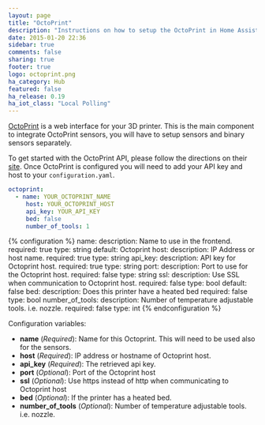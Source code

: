 ```yaml
---
layout: page
title: "OctoPrint"
description: "Instructions on how to setup the OctoPrint in Home Assistant."
date: 2015-01-20 22:36
sidebar: true
comments: false
sharing: true
footer: true
logo: octoprint.png
ha_category: Hub
featured: false
ha_release: 0.19
ha_iot_class: "Local Polling"
---
```


[OctoPrint](http://octoprint.org/) is a web interface for your 3D printer. This is the main component to integrate OctoPrint sensors, you will have to setup sensors and binary sensors separately.

To get started with the OctoPrint API, please follow the directions on their [site](http://docs.octoprint.org/en/master/api/general.html). Once OctoPrint is configured you will need to add your API key and host to your `configuration.yaml`. 


```yaml
octoprint:
  - name: YOUR_OCTOPRINT_NAME
     host: YOUR_OCTOPRINT_HOST
     api_key: YOUR_API_KEY
     bed: false
     number_of_tools: 1
```

{% configuration %}
name:
  description: Name to use in the frontend.
  required: true
  type: string
  default: Octoprint
host:
  description: IP Address or host name.
  required: true
  type: string
api_key:
  description: API key for Octoprint host.
  required: true
  type: string
port:
  description: Port to use for the Octoprint host.
  required: false
  type: string
ssl:
  description: Use SSL when communication to Octoprint host.
  required: false
  type: bool
  default: false
bed:
  description: Does this printer have a heated bed
  required: false
  type: bool
number_of_tools:
  description: Number of temperature adjustable tools. i.e. nozzle.
  required: false
  type: int
{% endconfiguration %}

Configuration variables:
- **name** (*Required*): Name for this Octoprint. This will need to be used also for the sensors.
- **host** (*Required*): IP address or hostname of Octoprint host.
- **api_key** (*Required*): The retrieved api key.
- **port** (*Optional*): Port of the Octoprint host
- **ssl** (*Optional*): Use https instead of http when communicating to Octoprint host
- **bed** (*Optional*): If the printer has a heated bed.
- **number_of_tools** (*Optional*): Number of temperature adjustable tools. i.e. nozzle.
